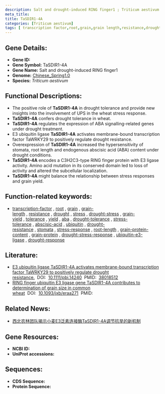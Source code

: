 ```yaml
---
description: Salt and drought-induced RING finger1 ; Triticum aestivum
meta_title:
title: TaSDIR1-4A
categories: [Triticum aestivum]
tags: [ transcription factor,root,grain,grain length,resistance,drought,stress,drought stress,grain yield,tolerance,yield,aba,drought tolerance,stress tolerance,abscisic acid,ubiquitin,drought resistance,stomata,stress response,root length,grain protein content,grain protein,drought stress response,ubiquitin e3 ligase,drought response ]
---
```


## Gene Details:
- **Gene ID:**	[](https://ensembl.gramene.org/Triticum_aestivum/Gene/Summary?g=)
- **Gene Symbol:** TaSDIR1-4A
- **Gene Name:** Salt and drought-induced RING finger1
- **Genome:** [Chinese_Spring1.0](https://ensembl.gramene.org/Triticum_aestivum/Info/Index)
- **Species:** *Triticum aestivum*

## Functional Descriptions:
   - The positive role of **TaSDIR1-4A** in drought tolerance and provide new insights into the involvement of UPS in the wheat stress response.
   - **TaSDIR1-4A** confers drought tolerance in wheat.
   - **TaSDIR1-4A** regulates the expression of ABA signalling-related genes under drought treatment.
   - E3 ubiquitin ligase **TaSDIR1-4A** activates membrane-bound transcription factor TaWRKY29 to positively regulate drought resistance.
   - Overexpression of **TaSDIR1-4A** increased the hypersensitivity of stomata, root length and endogenous abscisic acid (ABA) content under drought conditions.
   - **TaSDIR1-4A** encodes a C3H2C3-type RING finger protein with E3 ligase activity. Amino acid mutation in its conserved domain led to loss of activity and altered the subcellular localization.
   - **TaSDIR1-4A** might balance the relationship between stress responses and grain yield.

## Function-related keywords:
   - [transcription-factor](/tags/transcription-factor/)&nbsp;,&nbsp;[root](/tags/root/)&nbsp;,&nbsp;[grain](/tags/grain/)&nbsp;,&nbsp;[grain-length](/tags/grain-length/)&nbsp;,&nbsp;[resistance](/tags/resistance/)&nbsp;,&nbsp;[drought](/tags/drought/)&nbsp;,&nbsp;[stress](/tags/stress/)&nbsp;,&nbsp;[drought-stress](/tags/drought-stress/)&nbsp;,&nbsp;[grain-yield](/tags/grain-yield/)&nbsp;,&nbsp;[tolerance](/tags/tolerance/)&nbsp;,&nbsp;[yield](/tags/yield/)&nbsp;,&nbsp;[aba](/tags/aba/)&nbsp;,&nbsp;[drought-tolerance](/tags/drought-tolerance/)&nbsp;,&nbsp;[stress-tolerance](/tags/stress-tolerance/)&nbsp;,&nbsp;[abscisic-acid](/tags/abscisic-acid/)&nbsp;,&nbsp;[ubiquitin](/tags/ubiquitin/)&nbsp;,&nbsp;[drought-resistance](/tags/drought-resistance/)&nbsp;,&nbsp;[stomata](/tags/stomata/)&nbsp;,&nbsp;[stress-response](/tags/stress-response/)&nbsp;,&nbsp;[root-length](/tags/root-length/)&nbsp;,&nbsp;[grain-protein-content](/tags/grain-protein-content/)&nbsp;,&nbsp;[grain-protein](/tags/grain-protein/)&nbsp;,&nbsp;[drought-stress-response](/tags/drought-stress-response/)&nbsp;,&nbsp;[ubiquitin-e3-ligase](/tags/ubiquitin-e3-ligase/)&nbsp;,&nbsp;[drought-response](/tags/drought-response/)

## Literature:
   - [E3 ubiquitin ligase TaSDIR1-4A activates membrane-bound transcription factor TaWRKY29 to positively regulate drought resistance.]( https://onlinelibrary.wiley.com/doi/10.1111/pbi.14240)&nbsp;&nbsp;DOI:&nbsp;&nbsp;[10.1111/pbi.14240](https://onlinelibrary.wiley.com/doi/10.1111/pbi.14240)&nbsp;&nbsp;PMID:&nbsp;&nbsp;[38018512](https://pubmed.ncbi.nlm.nih.gov/38018512/)
   - [RING finger ubiquitin E3 ligase gene TaSDIR1-4A contributes to determination of grain size in common wheat]( https://academic.oup.com/jxb/article/71/18/5377/5849836?login=false)&nbsp;&nbsp;DOI:&nbsp;&nbsp;[10.1093/jxb/eraa271](https://academic.oup.com/jxb/article/71/18/5377/5849836?login=false)&nbsp;&nbsp;PMID:&nbsp;&nbsp;[](https://pubmed.ncbi.nlm.nih.gov//)

## Related News:
   - [西北农林团队揭示小麦E3泛素连接酶TaSDIR1-4A调节抗旱的新机制](https://mp.weixin.qq.com/s?__biz=MzIyOTY2NDYyNQ==&mid=2247587958&idx=2&sn=234a15103c5c1d88b8f175374c3ec13a&chksm=e94eed757e697ef1b1453f4a4992d2efce83e21ba5cd0ceb905526d9c6059b8613b1461728b5&scene=27#wechat_redirect)

## Gene Resources:
- **NCBI ID:**  [](https://www.ncbi.nlm.nih.gov/gene/?term=)
- **UniProt accessions:** [](https://www.uniprot.org/uniprotkb//entry)



## Sequences:
- **CDS Sequence:**
- **Protein Sequence:**
